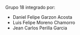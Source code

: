Grupo 18 integrado por:

- Daniel Felipe Garzon Acosta
- Luis Felipe Moreno Chamorro
- Jean Carlos Perilla Garcia
